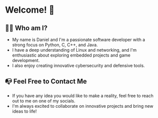 # Welcome! 👋

## 👨‍💻 Who am I?
* My name is Daniel and I'm a passionate software developer with a strong focus on Python, C, C++, and Java.
* I have a deep understanding of Linux and networking, and I'm enthusiastic about exploring embedded projects and game development.
* I also enjoy creating innovative cybersecurity and defensive tools.

## 📭 Feel Free to Contact Me
* If you have any idea you would like to make a reality, feel free to reach out to me on one of my socials.
* I'm always excited to collaborate on innovative projects and bring new ideas to life!
